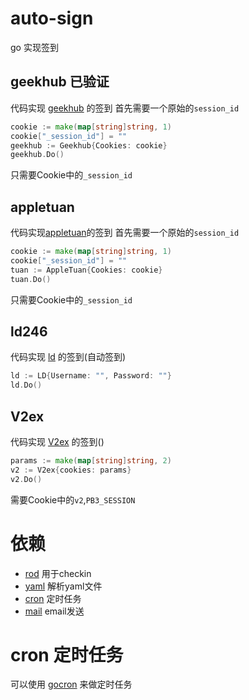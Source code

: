 # auto-sign
go 实现签到

## geekhub 已验证
代码实现 [geekhub](https://geekhub.com) 的签到
首先需要一个原始的`session_id`
```go
cookie := make(map[string]string, 1)
cookie["_session_id"] = ""
geekhub := Geekhub{Cookies: cookie}
geekhub.Do()
```

只需要Cookie中的`_session_id`

## appletuan 
代码实现[appletuan](https://appletuan.com)的签到
首先需要一个原始的`session_id`
```go
cookie := make(map[string]string, 1)
cookie["_session_id"] = ""
tuan := AppleTuan{Cookies: cookie}
tuan.Do()
```

只需要Cookie中的`_session_id`


## ld246
代码实现 [ld](https://ld246.com) 的签到(自动签到)
```go
ld := LD{Username: "", Password: ""}
ld.Do()
```
## V2ex
代码实现 [V2ex](https://V2ex.com) 的签到()
```go
params := make(map[string]string, 2)
v2 := V2ex{cookies: params}
v2.Do()
```

需要Cookie中的`v2`,`PB3_SESSION`

# 依赖
* [rod](https://github.com/go-rod/rod) 用于checkin
* [yaml](https://github.com/go-yaml/yaml) 解析yaml文件
* [cron](https://github.com/robfig/cron) 定时任务
* [mail](https://github.com/xhit/go-simple-mail) email发送

# cron 定时任务
可以使用 [gocron](https://github.com/go-co-op/gocron) 来做定时任务